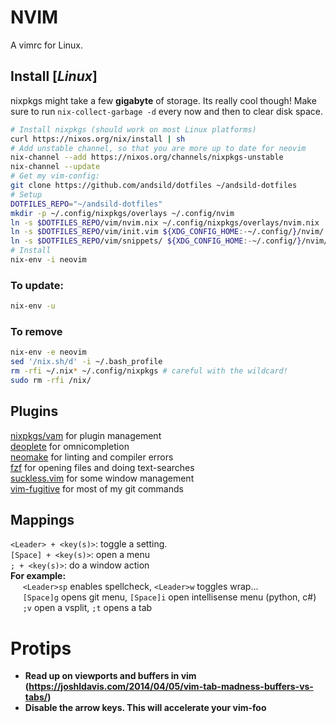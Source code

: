 # NVIM
A vimrc for Linux. 

## Install [_Linux_]
nixpkgs might take a few **gigabyte** of storage. Its really cool though! Make sure to run `nix-collect-garbage -d` every now and then to clear disk space.
```bash
# Install nixpkgs (should work on most Linux platforms)
curl https://nixos.org/nix/install | sh
# Add unstable channel, so that you are more up to date for neovim
nix-channel --add https://nixos.org/channels/nixpkgs-unstable
nix-channel --update
# Get my vim-config:
git clone https://github.com/andsild/dotfiles ~/andsild-dotfiles
# Setup
DOTFILES_REPO="~/andsild-dotfiles"
mkdir -p ~/.config/nixpkgs/overlays ~/.config/nvim
ln -s $DOTFILES_REPO/vim/nvim.nix ~/.config/nixpkgs/overlays/nvim.nix
ln -s $DOTFILES_REPO/vim/init.vim ${XDG_CONFIG_HOME:-~/.config/}/nvim/
ln -s $DOTFILES_REPO/vim/snippets/ ${XDG_CONFIG_HOME:-~/.config/}/nvim/
# Install
nix-env -i neovim
```
### To update:
```bash
nix-env -u
```
### To remove
```bash
nix-env -e neovim
sed '/nix.sh/d' -i ~/.bash_profile
rm -rfi ~/.nix* ~/.config/nixpkgs # careful with the wildcard!
sudo rm -rfi /nix/
```

## Plugins

[nixpkgs/vam](https://nixos.wiki/wiki/Vim_plugins) for plugin management  
[deoplete](https://github.com/Shougo/deoplete.nvim) for omnicompletion  
[neomake](https://github.com/neomake/neomake) for linting and compiler errors  
[fzf](https://github.com/junegunn/fzf.vim) for opening files and doing text-searches  
[suckless.vim](https://github.com/andsild/suckless.vim) for some window management  
[vim-fugitive](https://github.com/tpope/vim-fugitive) for most of my git commands


## Mappings
`<Leader> + <key(s)>`:  toggle a setting.  
`[Space] + <key(s)>`: open a menu  
`; + <key(s)>`: do a window action  
**For example:**  
&nbsp;&nbsp;&nbsp;&nbsp;  `<Leader>sp` enables spellcheck, `<Leader>w` toggles wrap...  
&nbsp;&nbsp;&nbsp;&nbsp; `[Space]g` opens git menu, `[Space]i` open intellisense menu (python, c#)  
&nbsp;&nbsp;&nbsp;&nbsp; `;v` open a vsplit, `;t` opens a tab

# Protips
* **Read up on viewports and buffers in vim  
    (https://joshldavis.com/2014/04/05/vim-tab-madness-buffers-vs-tabs/)**
* **Disable the arrow keys. This will accelerate your vim-foo**
